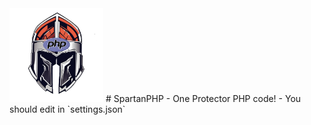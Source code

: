 <img src="https://github.com/VennDev/SpartanPHP/blob/main/icon.png" alt="SpartanPHP" height="150" width="150" />
# SpartanPHP
- One Protector PHP code!
- You should edit in `settings.json`
